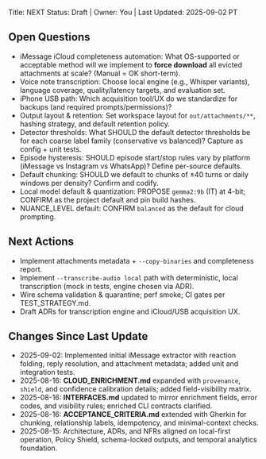 Title: NEXT
Status: Draft | Owner: You | Last Updated: 2025-09-02 PT

## Open Questions

* iMessage iCloud completeness automation: What OS-supported or acceptable method will we implement to **force download** all evicted attachments at scale? (Manual = OK short-term).
* Voice note transcription: Choose local engine (e.g., Whisper variants), language coverage, quality/latency targets, and evaluation set.
* iPhone USB path: Which acquisition tool/UX do we standardize for backups (and required prompts/permissions)?
* Output layout & retention: Set workspace layout for `out/attachments/**`, hashing strategy, and default retention policy.
* Detector thresholds: What SHOULD the default detector thresholds be for each coarse label family (conservative vs balanced)? Capture as config + unit tests.
* Episode hysteresis: SHOULD episode start/stop rules vary by platform (iMessage vs Instagram vs WhatsApp)? Define per-source defaults.
* Default chunking: SHOULD we default to chunks of ±40 turns or daily windows per density? Confirm and codify.
* Local model default & quantization: PROPOSE `gemma2:9b` (IT) at 4-bit; CONFIRM as the project default and pin build hashes.
* NUANCE_LEVEL default: CONFIRM `balanced` as the default for cloud prompting.

## Next Actions

* Implement attachments metadata + `--copy-binaries` and completeness report.
* Implement `--transcribe-audio local` path with deterministic, local transcription (mock in tests, engine chosen via ADR).
* Wire schema validation & quarantine; perf smoke; CI gates per TEST_STRATEGY.md.
* Draft ADRs for transcription engine and iCloud/USB acquisition UX.

## Changes Since Last Update

* 2025-09-02: Implemented initial iMessage extractor with reaction folding, reply resolution, and attachment metadata; added unit and integration tests.
* 2025-08-16: **CLOUD_ENRICHMENT.md** expanded with `provenance`, `shield`, and confidence calibration details; added field-visibility matrix.
* 2025-08-16: **INTERFACES.md** updated to mirror enrichment fields, error codes, and visibility rules; enriched CLI contracts clarified.
* 2025-08-16: **ACCEPTANCE_CRITERIA.md** extended with Gherkin for chunking, relationship labels, idempotency, and minimal-context checks.
* 2025-08-15: Architecture, ADRs, and NFRs aligned on local-first operation, Policy Shield, schema-locked outputs, and temporal analytics foundation.
